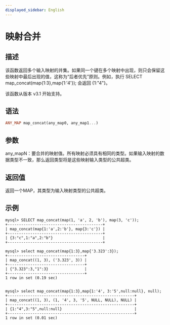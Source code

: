 ```yaml
---
displayed_sidebar: English
---
```


# 映射合并

## 描述

该函数返回多个输入映射的并集。如果同一个键在多个映射中出现，则只会保留这些映射中最后出现的值，这称为“后者优先”原则。例如，执行 SELECT map_concat(map{1:3},map{1:'4'}); 会返回 {1:"4"}。

该函数从版本 v3.1 开始支持。

## 语法

```Haskell
ANY_MAP map_concat(any_map0, any_map1...)
```

## 参数

any_mapN：要合并的映射值。所有映射必须具有相同的类型。如果输入映射的数据类型不一致，那么返回类型将是这些映射输入类型的公共超类。

## 返回值

返回一个MAP，其类型为输入映射类型的公共超类。

## 示例

```Plain
mysql> SELECT map_concat(map(1, 'a', 2, 'b'), map(3, 'c'));
+------------------------------------------+
| map_concat(map{1:'a',2:'b'}, map{3:'c'}) |
+------------------------------------------+
| {3:"c",1:"a",2:"b"}                      |
+------------------------------------------+

mysql> select map_concat(map{1:3},map{'3.323':3});
+----------------------------------+
| map_concat((1, 3), ('3.323', 3)) |
+----------------------------------+
| {"3.323":3,"1":3}                |
+----------------------------------+
1 row in set (0.19 sec)


mysql> select map_concat(map{1:3},map{1:'4', 3:'5',null:null}, null);
+--------------------------------------------------------+
| map_concat((1, 3), (1, '4', 3, '5', NULL, NULL), NULL) |
+--------------------------------------------------------+
| {1:"4",3:"5",null:null}                                |
+--------------------------------------------------------+
1 row in set (0.01 sec)
```
